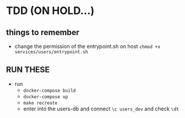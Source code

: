# TDD (ON HOLD...)

## things to remember

- change the permission of the entrypoint.sh on host `chmod +x services/users/entrypoint.sh`

## RUN THESE

- run
  - `docker-compose build`
  - `docker-compose up`
  - `make recreate`
  - enter into the users-db and connect `\c users_dev` and check `\dt`
